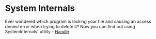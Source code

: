 # System Internals

Ever wondered which program is locking your file and causing an access denied error when trying to delete it? Now you can find out using SystemInternals' utility - [Handle](https://docs.microsoft.com/en-us/sysinternals/downloads/handle)

